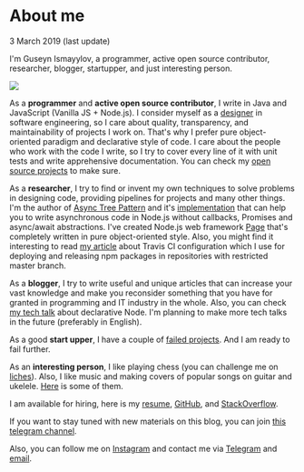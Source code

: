 # About me
<div class="date">3 March 2019 (last update)</div>

I'm Guseyn Ismayylov, a programmer, active open source contributor, researcher, blogger, startupper, and just interesting person.

<img src="/../../image/photo.jpg" class="photo">

As a **programmer** and **active open source contributor**, I write in Java and JavaScript (Vanilla JS + Node.js). I consider myself as a [designer](https://www.yegor256.com/2014/10/26/hacker-vs-programmer-mentality.html) in software engineering, so I care about quality, transparency, and maintainability of projects I work on. That's why I prefer pure object-oriented paradigm and declarative style of code. I care about the people who work with the code I write, so I try to cover every line of it with unit tests and write apprehensive documentation. You can check my [open source projects](/../stuff/projects) to make sure.

As a **researcher**, I try to find or invent my own techniques to solve problems in designing code, providing pipelines for projects and many other things. I'm the author of [Async Tree Pattern](/../pdf/Async_Tree_Pattern.pdf) and it's [implementation](https://github.com/Guseyn/cutie) that can help you to write asynchronous code in Node.js without callbacks, Promises and async/await abstractions. I've created Node.js web framework [Page](https://github.com/Guseyn/page) that's completely written in pure object-oriented style. Also, you might find it interesting to read [my article](/../posts/travis-control-quality) about Travis CI configuration which I use for deploying and releasing npm packages in repositories with restricted master branch.

As a **blogger**, I try to write useful and unique articles that can increase your vast knowledge and make you reconsider something that you have for granted in programming and IT industry in the whole. Also, you can check [my tech talk](/../stuff/talks#declarative-node) about declarative Node. I'm planning to make more tech talks in the future (preferably in English).

As a good **start upper**, I have a couple of [failed projects](/../stuff/projects#mypreviousprojects). And I am ready to fail further.

As an **interesting person**, I like playing chess (you can challenge me on [liches](https://lichess.org/@/guseyn1245)). Also, I like music and making covers of popular songs on guitar and ukelele. [Here](/../stuff/covers) is some of them.

I am available for hiring, here is my [resume](/../html/resume.html?v={version}), [GitHub](http://github.com/Guseyn), and [StackOverflow](https://stackoverflow.com/users/8568641/guseyn-ismayylov).

If you want to stay tuned with new materials on this blog, you can join [this telegram channel](https://t.me/guseyncom).

Also, you can follow me on [Instagram](https://www.instagram.com/guseynismayilov/) and contact me via [Telegram](https://t.me/guseyn) and [email](mailto:guseynism@gmail.com).
